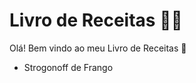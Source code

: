 # Livro de Receitas :man_cook:



Olá! Bem vindo ao meu Livro de Receitas :wave:

- Strogonoff de Frango